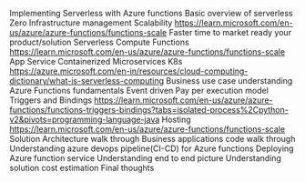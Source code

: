 Implementing Serverless with Azure functions
Basic overview of serverless
Zero Infrastructure management
Scalability
https://learn.microsoft.com/en-us/azure/azure-functions/functions-scale
Faster time to market ready your product/solution
Serverless Compute
Functions
https://learn.microsoft.com/en-us/azure/azure-functions/functions-scale
App Service
Containerized Microservices
K8s
https://azure.microsoft.com/en-in/resources/cloud-computing-dictionary/what-is-serverless-computing
Business use case understanding
Azure Functions fundamentals
Event driven
Pay per execution model
Triggers and Bindings
https://learn.microsoft.com/en-us/azure/azure-functions/functions-triggers-bindings?tabs=isolated-process%2Cpython-v2&pivots=programming-language-java
Hosting
https://learn.microsoft.com/en-us/azure/azure-functions/functions-scale
Solution Architecture walk through
Business applications code walk through
Understanding azure devops pipeline(CI-CD) for Azure functions
Deploying Azure function service
Understanding end to end picture
Understanding solution cost estimation
Final thoughts

